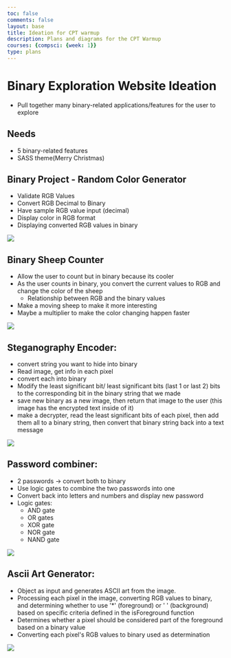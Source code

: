 ```yaml
---
toc: false
comments: false
layout: base
title: Ideation for CPT warmup
description: Plans and diagrams for the CPT Warmup
courses: {compsci: {week: 1}}
type: plans
---
```

# Binary Exploration Website Ideation
- Pull together many binary-related applications/features for the user to explore

## Needs
- 5 binary-related features
- SASS theme(Merry Christmas)


## Binary Project - Random Color Generator

- Validate RGB Values
- Convert RGB Decimal to Binary
- Have sample RGB value input (decimal)
- Display color in RGB format
- Displaying converted RGB values in binary

<img src = "https://media.discordapp.net/attachments/1174540464951676969/1174591418451369994/image.png?ex=65682681&is=6555b181&hm=10da97d668d2ce6c0e1dea11fd5e9fd743ab5dacc88778b282c5017d15aa1c79&=&width=1333&height=993">

## Binary Sheep Counter

- Allow the user to count but in binary because its cooler
- As the user counts in binary, you convert the current values to RGB and change the color of the sheep
    - Relationship between RGB and the binary values
- Make a moving sheep to make it more interesting
- Maybe a multiplier to make the color changing happen faster
<img src="https://media.discordapp.net/attachments/770342230925246505/1174724123272953926/image.png?ex=6568a218&is=65562d18&hm=78d37e8cc067bf8f6063c43e6e3be8927bcf6d896ac199ad47c0508c6e1e5172&=&width=1440&height=356">

## Steganography Encoder:
- convert string you want to hide into binary
-  Read image, get info in each pixel
- convert each into binary
- Modify the least significant bit/ least significant bits (last 1 or last 2) bits to the corresponding bit in the binary string that we made
- save new binary as a new image, then return that image to the user (this image has the encrypted text inside of it)
- make a decrypter, read the least significant bits of each pixel, then add them all to a binary string, then convert that binary string back into a text message

<img src="https://media.discordapp.net/attachments/1174540464951676969/1174593785125158952/image.png?ex=656828b5&is=6555b3b5&hm=a7011f9a63a9b4446ba284351661dfa585a85b633f4d4548d6ce0ea363583709&=">

## Password combiner:
- 2 passwords → convert both to binary
- Use logic gates to combine the two passwords into one
- Convert back into letters and numbers and display new password
- Logic gates:
    - AND gate
    - OR gates
    - XOR gate
    - NOR gate
    - NAND gate

<img src="https://media.discordapp.net/attachments/1138198617463730330/1174619521932337213/image.png?ex=656840ad&is=6555cbad&hm=fb0a2f5c9057b18b79ed28cdf7d0c6dec4e6523acc454bf9861753e21bee49c6&=">

## Ascii Art Generator:
- Object as input and generates ASCII art from the image.
- Processing each pixel in the image, converting RGB values to binary, and determining whether to use '*' (foreground) or ' ' (background) based on specific criteria defined in the isForeground function
-  Determines whether a pixel should be considered part of the foreground based on a binary value
- Converting each pixel's RGB values to binary used as determination

<img src="https://cdn.discordapp.com/attachments/1174540464951676969/1174883955951026247/Ideation_for_Ascii_Art.png?ex=656936f3&is=6556c1f3&hm=da5e0c773a9140d4eef517b8573d4c673fbe1bec18ce0fb8bd403738afa104c2&">
